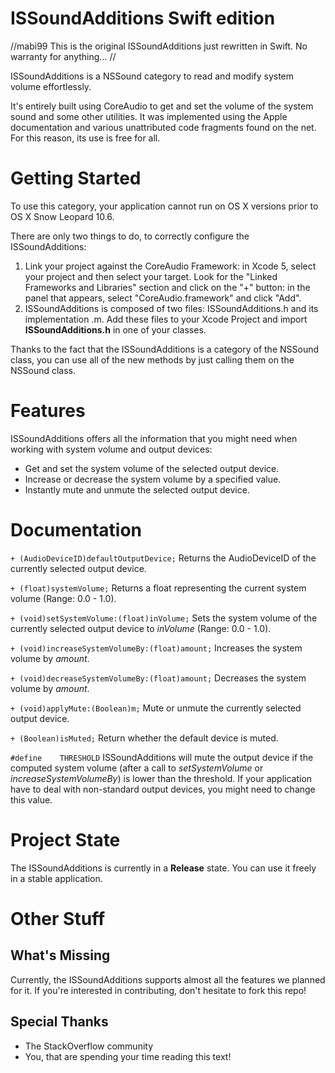 ISSoundAdditions Swift edition
================

//mabi99
This is the original ISSoundAdditions just rewritten in Swift. No warranty for anything...
//

ISSoundAdditions is a NSSound category to read and modify system volume effortlessly.

It's entirely built using CoreAudio to get and set the volume of the system sound and some other utilities.
It was implemented using the Apple documentation and various unattributed code fragments
found on the net. For this reason, its use is free for all.
 
Getting Started
=============
To use this category, your application cannot run on OS X versions prior to OS X Snow Leopard 10.6.

There are only two things to do, to correctly configure the ISSoundAdditions:

1. Link your project against the CoreAudio Framework: in Xcode 5, select your project and then select your target. Look for the "Linked Frameworks and Libraries" section and click on the "+" button: in the panel that appears, select "CoreAudio.framework" and click "Add".
2. ISSoundAdditions is composed of two files: ISSoundAdditions.h and its implementation .m. Add these files to your Xcode Project and import **ISSoundAdditions.h** in one of your classes.

Thanks to the fact that the ISSoundAdditions is a category of the NSSound class, you can use all of the new methods by just calling them on the NSSound class.

Features
=============
ISSoundAdditions offers all the information that you might need when working with system volume and output devices:

* Get and set the system volume of the selected output device.
* Increase or decrease the system volume by a specified value.
* Instantly mute and unmute the selected output device.

Documentation
=============

`+ (AudioDeviceID)defaultOutputDevice;`
Returns the AudioDeviceID of the currently selected output device.

`+ (float)systemVolume;`
Returns a float representing the current system volume (Range: 0.0 - 1.0).

`+ (void)setSystemVolume:(float)inVolume;`
Sets the system volume of the currently selected output device to *inVolume*  (Range: 0.0 - 1.0).

`+ (void)increaseSystemVolumeBy:(float)amount;`
Increases the system volume by *amount*.

`+ (void)decreaseSystemVolumeBy:(float)amount;`
Decreases the system volume by *amount*.

`+ (void)applyMute:(Boolean)m;`
Mute or unmute the currently selected output device.

`+ (Boolean)isMuted;`
Return whether the default device is muted.

`#define	THRESHOLD`
ISSoundAdditions will mute the output device if the computed system volume (after a call to *setSystemVolume* or *increaseSystemVolumeBy*) is lower than the threshold.
If your application have to deal with non-standard output devices, you might need to change this value.

Project State
=============
The ISSoundAdditions is currently in a **Release** state. You can use it freely in a stable application.

Other Stuff
=============

## What's Missing
Currently, the ISSoundAdditions supports almost all the features we planned for it. If you're interested in contributing, don't hesitate to fork this repo!

## Special Thanks
* The StackOverflow community
* You, that are spending your time reading this text!

